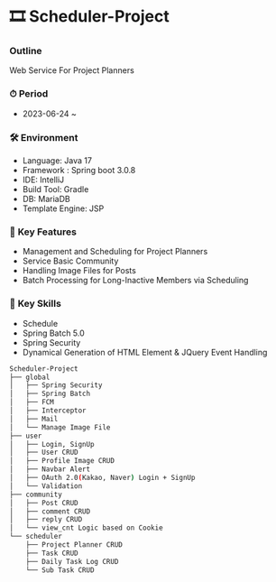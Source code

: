 # 🎞 Scheduler-Project

### **Outline**
Web Service For Project Planners

### ⏱ **Period**
- 2023-06-24 ~

### 🛠 **Environment**
- Language: Java 17
- Framework : Spring boot 3.0.8
- IDE: IntelliJ
- Build Tool: Gradle
- DB: MariaDB
- Template Engine: JSP

### 📄 **Key Features**
- Management and Scheduling for Project Planners
- Service Basic Community
- Handling Image Files for Posts
- Batch Processing for Long-Inactive Members via Scheduling

### 🔧 **Key Skills**
- Schedule
- Spring Batch 5.0
- Spring Security
- Dynamical Generation of HTML Element & JQuery Event Handling

```bash
Scheduler-Project
├── global
│   ├── Spring Security
│   ├── Spring Batch
│   ├── FCM
│   ├── Interceptor
│   ├── Mail
│   └── Manage Image File
├── user
│   ├── Login, SignUp
│   ├── User CRUD
│   ├── Profile Image CRUD
│   ├── Navbar Alert
│   ├── OAuth 2.0(Kakao, Naver) Login + SignUp
│   └── Validation
├── community
│   ├── Post CRUD
│   ├── comment CRUD
│   ├── reply CRUD
│   └── view_cnt Logic based on Cookie
└── scheduler
    ├── Project Planner CRUD
    ├── Task CRUD
    ├── Daily Task Log CRUD 
    └── Sub Task CRUD
``` 

